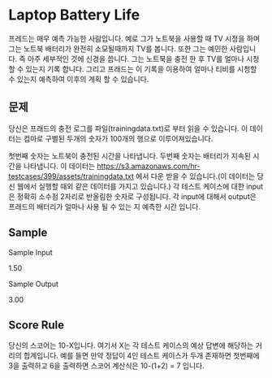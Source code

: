 # Laptop Battery Life 

프레드는 매우 예측 가능한 사람입니다. 예로 그가 노트북을 사용할 때 TV 시청을 하며 그는 노트북 배터리가 완전히 소모될때까지 TV를 봅니다. 또한 그는 예민한 사람입니다. 즉 아주 세부적인 것에 신경을 씁니다. 그는 노트북을 충전 한 후 TV를 얼마나 시청 할 수 있는지 기록 합니다. 그리고 프래드는 이 기록을 이용하여 얼마나 티비를 시청할 수 있는지 예측하여 이후의 계획 할 수 있습니다.

## 문제
당신은 프래드의 충전 로그를 파일(trainingdata.txt)로 부터 읽을 수 있습니다. 이 데이터는 컴마로 구별된 두개의 숫자가 100개의 행으로 이루어져있습니다.

첫번째 숫자는 노트북이 충전된 시간을 나타냅니다.
두번째 숫자는 배터리가 지속된 시간을 나타냅니다.
이 데이터는 https://s3.amazonaws.com/hr-testcases/399/assets/trainingdata.txt 에서 다운 받을 수 있습니다.(이 데이터는 당신 웹에서 실행할 때외 같은 데이터를 가지고 있습니다.) 각 테스트 케이스에 대한 input은 정확히 소수점 2자리로 반올림한 숫자로 구성됩니다.
각 input에 대해서 output은 프래드의 배터리가 얼마나 사용 될 수 있는 지 예측한 시간 입니다. 

## Sample
Sample Input

1.50

Sample Output

3.00


## Score Rule 

당신의 스코어는 10-X입니다. 여기서 X는 각 테스트 케이스의 예상 답변에 해당하는 거리의 합계입니다. 예를 들면 만약 정답이 4인 테스트 케이스가 두개 존재하면 첫번째에 3을 출력하고 6을 출력하면 스코어 계산식은 10-(1+2) = 7 입니다.
